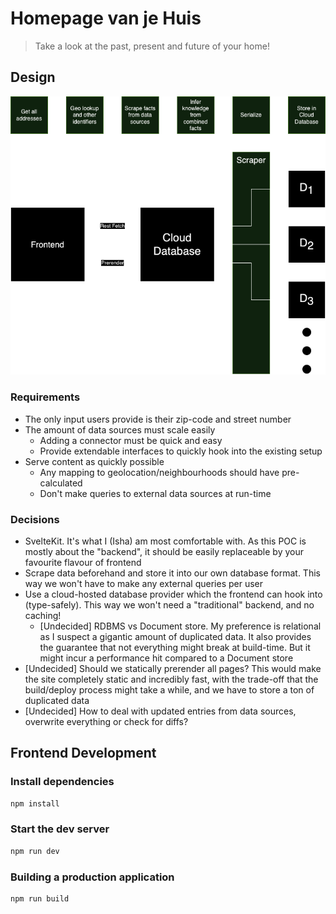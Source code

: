 # Homepage van je Huis

> Take a look at the past, present and future of your home!

## Design

![Architecture](./docs/images/architecture.png)

### Requirements

- The only input users provide is their zip-code and street number
- The amount of data sources must scale easily
    - Adding a connector must be quick and easy
    - Provide extendable interfaces to quickly hook into the existing setup
- Serve content as quickly possible
    - Any mapping to geolocation/neighbourhoods should have pre-calculated
    - Don't make queries to external data sources at run-time

### Decisions

- SvelteKit. It's what I (Isha) am most comfortable with.
  As this POC is mostly about the "backend", it should be easily replaceable by your favourite flavour of frontend
- Scrape data beforehand and store it into our own database format. This way we won't have to make any external queries
  per user
- Use a cloud-hosted database provider which the frontend can hook into (type-safely).
  This way we won't need a "traditional" backend, and no caching!
    - \[Undecided\] RDBMS vs Document store. My preference is relational as I suspect a gigantic amount of duplicated
      data.
      It also provides the guarantee that not everything might break at build-time.
      But it might incur a performance hit compared to a Document store
- \[Undecided\] Should we statically prerender all pages? This would make the site completely static and incredibly
  fast,
  with the trade-off that the build/deploy process might take a while, and we have to store a ton of duplicated data
- \[Undecided\] How to deal with updated entries from data sources, overwrite everything or check for diffs?

## Frontend Development

### Install dependencies

```bash
npm install
```

### Start the dev server

```bash
npm run dev
```

### Building a production application

```bash
npm run build
```
